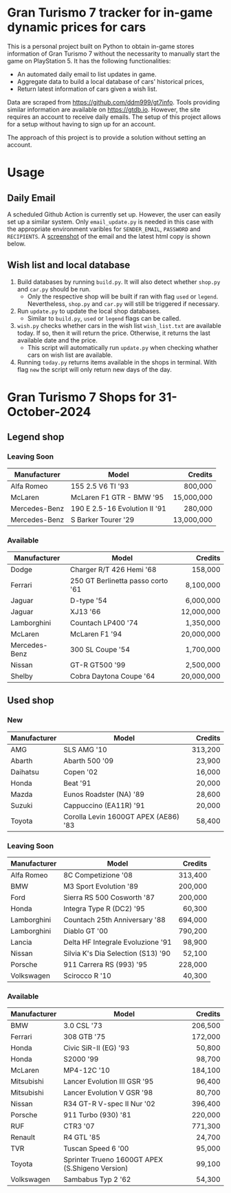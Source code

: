 # Gran Turismo 7 tracker for in-game dynamic prices for cars

This is a personal project built on Python to obtain in-game stores information of Gran Turismo 7 without the necessarity to manually start the game on PlayStation 5. It has the following functionalities:

- An automated daily email to list updates in game.
- Aggregate data to build a local database of cars' historical prices,
- Return latest information of cars given a wish list.

Data are scraped from https://github.com/ddm999/gt7info. Tools providing similar information are available on https://gtdb.io. However, the site requires an account to receive daily emails. The setup of this project allows for a setup without having to sign up for an account.

The approach of this project is to provide a solution without setting an account.

# Usage

## Daily Email

A scheduled Github Action is currently set up. However, the user can easily set up a similar system. Only `email_update.py` is needed in this case with the appropriate environment varibles for `SENDER_EMAIL`, `PASSWORD` and `RECIPIENTS`. A [screenshot](https://raw.githubusercontent.com/marcohoucheng/Gran-Turismo-7-Price-Tracker/main/data/email_screenshot.png) of the email and the latest html copy is shown below.

## Wish list and local database

1. Build databases by running `build.py`. It will also detect whether `shop.py` and `car.py` should be run.
    - Only the respective shop will be built if ran with flag `used` or `legend`. Nevertheless, `shop.py` and `car.py` will still be triggered if necessary.
2. Run `update.py` to update the local shop databases.
    - Similar to `build.py`, `used` or `legend` flags can be called.
3. `wish.py` checks whether cars in the wish list `wish_list.txt` are available today. If so, then it will return the price. Otherwise, it returns the last available date and the price.
    - This script will automatically run `update.py` when checking whather cars on wish list are available.
4. Running `today.py` returns items available in the shops in terminal. With flag `new` the script will only return new days of the day.


# Gran Turismo 7 Shops for 31-October-2024



## Legend shop

### Leaving Soon
 | Manufacturer | Model | Credits |
 | --- | --- | --: |
|Alfa Romeo|155 2.5 V6 TI '93|800,000|
|McLaren|McLaren F1 GTR - BMW '95|15,000,000|
|Mercedes-Benz|190 E 2.5-16 Evolution II '91|280,000|
|Mercedes-Benz|S Barker Tourer '29|13,000,000|

### Available
 | Manufacturer | Model | Credits |
 | --- | --- | --: |
|Dodge|Charger R/T 426 Hemi '68|158,000|
|Ferrari|250 GT Berlinetta passo corto '61|8,100,000|
|Jaguar|D-type '54|6,000,000|
|Jaguar|XJ13 '66|12,000,000|
|Lamborghini|Countach LP400 '74|1,350,000|
|McLaren|McLaren F1 '94|20,000,000|
|Mercedes-Benz|300 SL Coupe '54|1,700,000|
|Nissan|GT-R GT500 '99|2,500,000|
|Shelby|Cobra Daytona Coupe '64|20,000,000|


## Used shop

### New
 | Manufacturer | Model | Credits |
 | --- | --- | --: |
|AMG|SLS AMG '10|313,200|
|Abarth|Abarth 500 '09|23,900|
|Daihatsu|Copen '02|16,000|
|Honda|Beat '91|20,000|
|Mazda|Eunos Roadster (NA) '89|28,600|
|Suzuki|Cappuccino (EA11R) '91|20,000|
|Toyota|Corolla Levin 1600GT APEX (AE86) '83|58,400|

### Leaving Soon
 | Manufacturer | Model | Credits |
 | --- | --- | --: |
|Alfa Romeo|8C Competizione '08|313,400|
|BMW|M3 Sport Evolution '89|200,000|
|Ford|Sierra RS 500 Cosworth '87|200,000|
|Honda|Integra Type R (DC2) '95|60,300|
|Lamborghini|Countach 25th Anniversary '88|694,000|
|Lamborghini|Diablo GT '00|790,200|
|Lancia|Delta HF Integrale Evoluzione '91|98,900|
|Nissan|Silvia K's Dia Selection (S13) '90|52,100|
|Porsche|911 Carrera RS (993) '95|228,000|
|Volkswagen|Scirocco R '10|40,300|

### Available
 | Manufacturer | Model | Credits |
 | --- | --- | --: |
|BMW|3.0 CSL '73|206,500|
|Ferrari|308 GTB '75|172,000|
|Honda|Civic SiR-II (EG) '93|50,800|
|Honda|S2000 '99|98,700|
|McLaren|MP4-12C '10|184,100|
|Mitsubishi|Lancer Evolution III GSR '95|96,400|
|Mitsubishi|Lancer Evolution V GSR '98|80,700|
|Nissan|R34 GT-R V-spec II Nur '02|396,400|
|Porsche|911 Turbo (930) '81|220,000|
|RUF|CTR3 '07|771,300|
|Renault|R4 GTL '85|24,700|
|TVR|Tuscan Speed 6 '00|95,000|
|Toyota|Sprinter Trueno 1600GT APEX (S.Shigeno Version)|99,100|
|Volkswagen|Sambabus Typ 2 '62|54,300|
